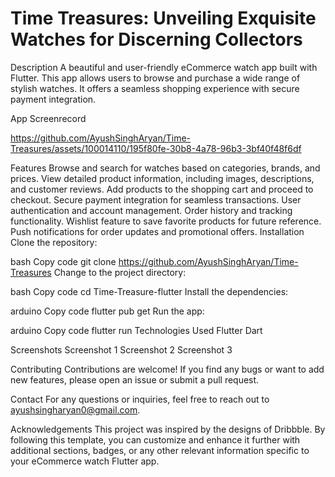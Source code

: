 # Time Treasures: Unveiling Exquisite Watches for Discerning Collectors

Description
A beautiful and user-friendly eCommerce watch app built with Flutter. This app allows users to browse and purchase a wide range of stylish watches. It offers a seamless shopping experience with secure payment integration.

App Screenrecord

https://github.com/AyushSinghAryan/Time-Treasures/assets/100014110/195f80fe-30b8-4a78-96b3-3bf40f48f6df




Features
Browse and search for watches based on categories, brands, and prices.
View detailed product information, including images, descriptions, and customer reviews.
Add products to the shopping cart and proceed to checkout.
Secure payment integration for seamless transactions.
User authentication and account management.
Order history and tracking functionality.
Wishlist feature to save favorite products for future reference.
Push notifications for order updates and promotional offers.
Installation
Clone the repository:

bash
Copy code
git clone https://github.com/AyushSinghAryan/Time-Treasures
Change to the project directory:

bash
Copy code
cd Time-Treasure-flutter
Install the dependencies:

arduino
Copy code
flutter pub get
Run the app:

arduino
Copy code
flutter run
Technologies Used
Flutter
Dart

Screenshots
Screenshot 1
Screenshot 2
Screenshot 3

Contributing
Contributions are welcome! If you find any bugs or want to add new features, please open an issue or submit a pull request.

Contact
For any questions or inquiries, feel free to reach out to ayushsingharyan0@gmail.com.

Acknowledgements
This project was inspired by the designs of Dribbble.
By following this template, you can customize and enhance it further with additional sections, badges, or any other relevant information specific to your eCommerce watch Flutter app.
